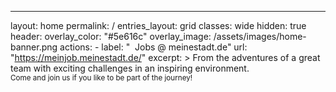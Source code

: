 ---
layout: home
permalink: /
entries_layout: grid
classes: wide
hidden: true
header:
  overlay_color: "#5e616c"
  overlay_image: /assets/images/home-banner.png
  actions:
    - label: "<i class='fas fa-users'></i>&nbsp;&nbsp;Jobs @ meinestadt.de"
      url: "https://meinjob.meinestadt.de/"
excerpt: >
  From the adventures of a great team with exciting challenges in an inspiring environment.<br />
  <small>Come and join us if you like to be part of the journey!</small>
  

